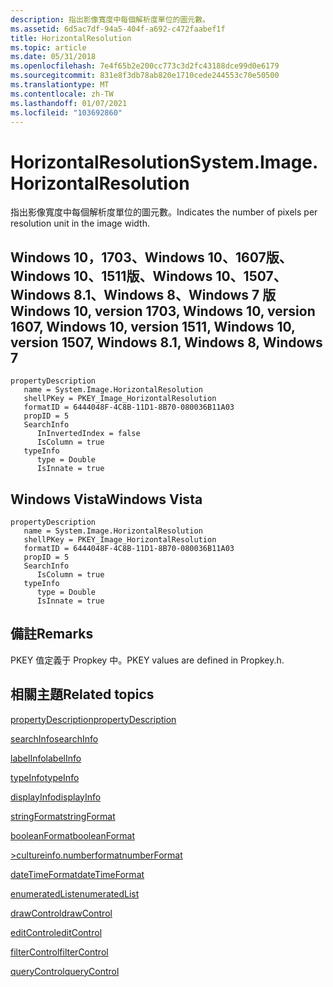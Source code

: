```yaml
---
description: 指出影像寬度中每個解析度單位的圖元數。
ms.assetid: 6d5ac7df-94a5-404f-a692-c472faabef1f
title: HorizontalResolution
ms.topic: article
ms.date: 05/31/2018
ms.openlocfilehash: 7e4f65b2e200cc773c3d2fc43188dce99d0e6179
ms.sourcegitcommit: 831e8f3db78ab820e1710cede244553c70e50500
ms.translationtype: MT
ms.contentlocale: zh-TW
ms.lasthandoff: 01/07/2021
ms.locfileid: "103692860"
---
```

# <a name="systemimagehorizontalresolution"></a><span data-ttu-id="b3fb2-103">HorizontalResolution</span><span class="sxs-lookup"><span data-stu-id="b3fb2-103">System.Image.HorizontalResolution</span></span>

<span data-ttu-id="b3fb2-104">指出影像寬度中每個解析度單位的圖元數。</span><span class="sxs-lookup"><span data-stu-id="b3fb2-104">Indicates the number of pixels per resolution unit in the image width.</span></span>

## <a name="windows-10-version-1703-windows-10-version-1607-windows-10-version-1511-windows-10-version-1507-windows-81-windows-8-windows-7"></a><span data-ttu-id="b3fb2-105">Windows 10，1703、Windows 10、1607版、Windows 10、1511版、Windows 10、1507、Windows 8.1、Windows 8、Windows 7 版</span><span class="sxs-lookup"><span data-stu-id="b3fb2-105">Windows 10, version 1703, Windows 10, version 1607, Windows 10, version 1511, Windows 10, version 1507, Windows 8.1, Windows 8, Windows 7</span></span>

```
propertyDescription
   name = System.Image.HorizontalResolution
   shellPKey = PKEY_Image_HorizontalResolution
   formatID = 6444048F-4C8B-11D1-8B70-080036B11A03
   propID = 5
   SearchInfo
      InInvertedIndex = false
      IsColumn = true
   typeInfo
      type = Double
      IsInnate = true
```

## <a name="windows-vista"></a><span data-ttu-id="b3fb2-106">Windows Vista</span><span class="sxs-lookup"><span data-stu-id="b3fb2-106">Windows Vista</span></span>

```
propertyDescription
   name = System.Image.HorizontalResolution
   shellPKey = PKEY_Image_HorizontalResolution
   formatID = 6444048F-4C8B-11D1-8B70-080036B11A03
   propID = 5
   SearchInfo
      IsColumn = true
   typeInfo
      type = Double
      IsInnate = true
```

## <a name="remarks"></a><span data-ttu-id="b3fb2-107">備註</span><span class="sxs-lookup"><span data-stu-id="b3fb2-107">Remarks</span></span>

<span data-ttu-id="b3fb2-108">PKEY 值定義于 Propkey 中。</span><span class="sxs-lookup"><span data-stu-id="b3fb2-108">PKEY values are defined in Propkey.h.</span></span>

## <a name="related-topics"></a><span data-ttu-id="b3fb2-109">相關主題</span><span class="sxs-lookup"><span data-stu-id="b3fb2-109">Related topics</span></span>

<dl> <dt>

[<span data-ttu-id="b3fb2-110">propertyDescription</span><span class="sxs-lookup"><span data-stu-id="b3fb2-110">propertyDescription</span></span>](./propdesc-schema-propertydescription.md)
</dt> <dt>

[<span data-ttu-id="b3fb2-111">searchInfo</span><span class="sxs-lookup"><span data-stu-id="b3fb2-111">searchInfo</span></span>](./propdesc-schema-searchinfo.md)
</dt> <dt>

[<span data-ttu-id="b3fb2-112">labelInfo</span><span class="sxs-lookup"><span data-stu-id="b3fb2-112">labelInfo</span></span>](./propdesc-schema-labelinfo.md)
</dt> <dt>

[<span data-ttu-id="b3fb2-113">typeInfo</span><span class="sxs-lookup"><span data-stu-id="b3fb2-113">typeInfo</span></span>](./propdesc-schema-typeinfo.md)
</dt> <dt>

[<span data-ttu-id="b3fb2-114">displayInfo</span><span class="sxs-lookup"><span data-stu-id="b3fb2-114">displayInfo</span></span>](./propdesc-schema-displayinfo.md)
</dt> <dt>

[<span data-ttu-id="b3fb2-115">stringFormat</span><span class="sxs-lookup"><span data-stu-id="b3fb2-115">stringFormat</span></span>](./propdesc-schema-stringformat.md)
</dt> <dt>

[<span data-ttu-id="b3fb2-116">booleanFormat</span><span class="sxs-lookup"><span data-stu-id="b3fb2-116">booleanFormat</span></span>](./propdesc-schema-booleanformat.md)
</dt> <dt>

[<span data-ttu-id="b3fb2-117">>cultureinfo.numberformat</span><span class="sxs-lookup"><span data-stu-id="b3fb2-117">numberFormat</span></span>](./propdesc-schema-numberformat.md)
</dt> <dt>

[<span data-ttu-id="b3fb2-118">dateTimeFormat</span><span class="sxs-lookup"><span data-stu-id="b3fb2-118">dateTimeFormat</span></span>](./propdesc-schema-datetimeformat.md)
</dt> <dt>

[<span data-ttu-id="b3fb2-119">enumeratedList</span><span class="sxs-lookup"><span data-stu-id="b3fb2-119">enumeratedList</span></span>](./propdesc-schema-enumeratedlist.md)
</dt> <dt>

[<span data-ttu-id="b3fb2-120">drawControl</span><span class="sxs-lookup"><span data-stu-id="b3fb2-120">drawControl</span></span>](./propdesc-schema-drawcontrol.md)
</dt> <dt>

[<span data-ttu-id="b3fb2-121">editControl</span><span class="sxs-lookup"><span data-stu-id="b3fb2-121">editControl</span></span>](./propdesc-schema-editcontrol.md)
</dt> <dt>

[<span data-ttu-id="b3fb2-122">filterControl</span><span class="sxs-lookup"><span data-stu-id="b3fb2-122">filterControl</span></span>](./propdesc-schema-filtercontrol.md)
</dt> <dt>

[<span data-ttu-id="b3fb2-123">queryControl</span><span class="sxs-lookup"><span data-stu-id="b3fb2-123">queryControl</span></span>](./propdesc-schema-querycontrol.md)
</dt> </dl>

 

 
